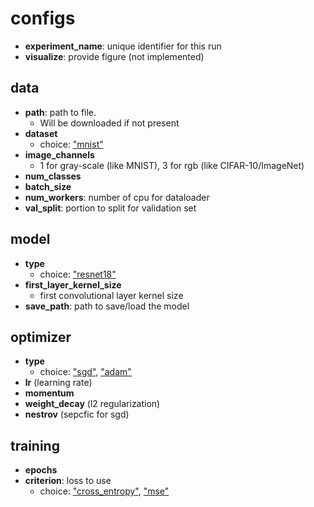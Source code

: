 # configs

- **experiment_name**: unique identifier for this run
- **visualize**: provide figure (not implemented)

## data
- **path**: path to file. 
    - Will be downloaded if not present
- **dataset**
    - choice: <u>"mnist"</u>
- **image_channels**
    - 1 for gray-scale (like MNIST), 3 for rgb (like CIFAR-10/ImageNet)
- **num_classes**
- **batch_size**
- **num_workers**: number of cpu for dataloader
- **val_split**: portion to split for validation set

## model
- **type**
    - choice: <u>"resnet18"</u>
- **first_layer_kernel_size**
    - first convolutional layer kernel size
- **save_path**: path to save/load the model

## optimizer
- **type**
    - choice: <u>"sgd"</u>, <u>"adam"</u>
- **lr** (learning rate)
- **momentum**
- **weight_decay** (l2 regularization)
- **nestrov** (sepcfic for sgd)

## training
- **epochs**
- **criterion**: loss to use
    - choice: <u>"cross_entropy"</u>, <u>"mse"</u> 

